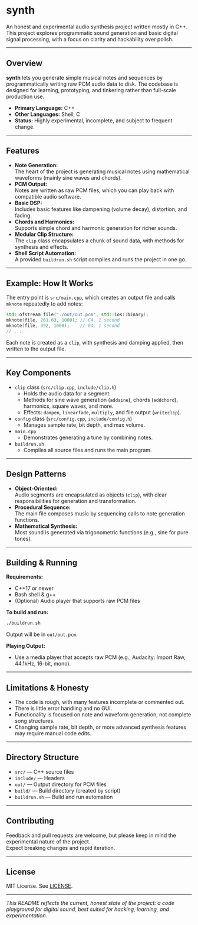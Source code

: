 # synth

An honest and experimental audio synthesis project written mostly in C++.  
This project explores programmatic sound generation and basic digital signal processing, with a focus on clarity and hackability over polish.

---

## Overview

**synth** lets you generate simple musical notes and sequences by programmatically writing raw PCM audio data to disk. The codebase is designed for learning, prototyping, and tinkering rather than full-scale production use.

- **Primary Language:** C++
- **Other Languages:** Shell, C
- **Status:** Highly experimental, incomplete, and subject to frequent change.

---

## Features

- **Note Generation:**  
  The heart of the project is generating musical notes using mathematical waveforms (mainly sine waves and chords).
- **PCM Output:**  
  Notes are written as raw PCM files, which you can play back with compatible audio software.
- **Basic DSP:**  
  Includes basic features like dampening (volume decay), distortion, and fading.
- **Chords and Harmonics:**  
  Supports simple chord and harmonic generation for richer sounds.
- **Modular Clip Structure:**  
  The `clip` class encapsulates a chunk of sound data, with methods for synthesis and effects.
- **Shell Script Automation:**  
  A provided `buildrun.sh` script compiles and runs the project in one go.

---

## Example: How It Works

The entry point is `src/main.cpp`, which creates an output file and calls `mknote` repeatedly to add notes:

```cpp
std::ofstream file("./out/out.pcm", std::ios::binary);
mknote(file, 261.63, 1000); // C4, 1 second
mknote(file, 392, 1000);    // G4, 1 second
// ...
```

Each note is created as a `clip`, with synthesis and damping applied, then written to the output file.

---

## Key Components

- `clip` class (`src/clip.cpp`, `include/clip.h`)
  - Holds the audio data for a segment.
  - Methods for sine wave generation (`addsine`), chords (`addchord`), harmonics, square waves, and more.
  - Effects: `dampen`, `linearfade`, `multiply`, and file output (`writeclip`).
- `config` class (`src/config.cpp`, `include/config.h`)
  - Manages sample rate, bit depth, and max volume.
- `main.cpp`
  - Demonstrates generating a tune by combining notes.
- `buildrun.sh`
  - Compiles all source files and runs the main program.

---

## Design Patterns

- **Object-Oriented:**  
  Audio segments are encapsulated as objects (`clip`), with clear responsibilities for generation and transformation.
- **Procedural Sequence:**  
  The main file composes music by sequencing calls to note generation functions.
- **Mathematical Synthesis:**  
  Most sound is generated via trigonometric functions (e.g., sine for pure tones).

---

## Building & Running

**Requirements:**
- C++17 or newer
- Bash shell & g++
- (Optional) Audio player that supports raw PCM files

**To build and run:**
```bash
./buildrun.sh
```
Output will be in `out/out.pcm`.

**Playing Output:**
- Use a media player that accepts raw PCM (e.g., Audacity: Import Raw, 44.1kHz, 16-bit, mono).

---

## Limitations & Honesty

- The code is rough, with many features incomplete or commented out.
- There is little error handling and no GUI.
- Functionality is focused on note and waveform generation, not complete song structures.
- Changing sample rate, bit depth, or more advanced synthesis features may require manual code edits.

---

## Directory Structure

- `src/` — C++ source files
- `include/` — Headers
- `out/` — Output directory for PCM files
- `build/` — Build directory (created by script)
- `buildrun.sh` — Build and run automation

---

## Contributing

Feedback and pull requests are welcome, but please keep in mind the experimental nature of the project.  
Expect breaking changes and rapid iteration.

---

## License

MIT License. See [LICENSE](LICENSE).

---

*This README reflects the current, honest state of the project: a code playground for digital sound, best suited for hacking, learning, and experimentation.*
